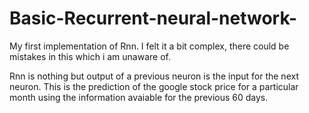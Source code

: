# Basic-Recurrent-neural-network-
My first implementation of Rnn. I felt it a bit complex, there could be mistakes in this which i am unaware of.


Rnn is nothing but output of a previous neuron is the input for the next neuron.
This is the prediction of the google stock price for a particular month using the information avaiable for the previous 60 days.

